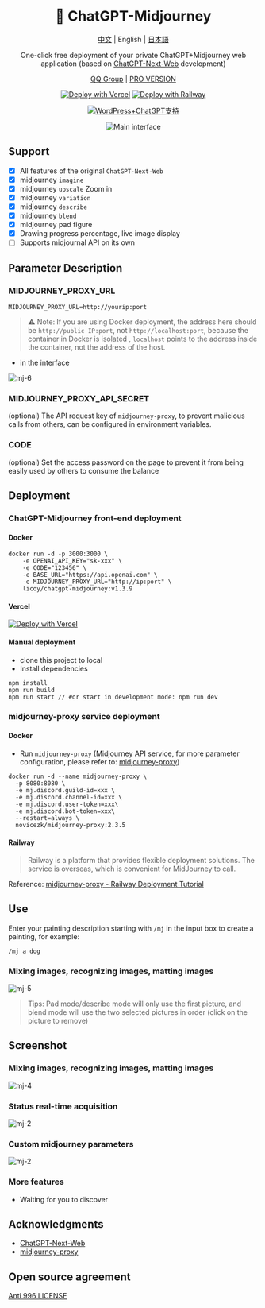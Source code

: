 <div align="center">

<h1 align="center">🍭 ChatGPT-Midjourney</h1>

[中文](./README.md) | English | [日本語](./README_JA.md)

One-click free deployment of your private ChatGPT+Midjourney web application (based on [ChatGPT-Next-Web](https://github.com/Yidadaa/ChatGPT-Next-Web) development)

[QQ Group](https://github.com/Licoy/ChatGPT-Midjourney/issues/30) | [PRO VERSION](https://github.com/Licoy/ChatGPT-Midjourney-Pro)

[![Deploy with Vercel](https://img.shields.io/badge/Vercel-Deploy-00CCCC.svg?logo=vercel)](https://vercel.com/new/clone?repository-url=https%3A%2F%2Fgithub.com%2FLicoy%2FChatGPT-Midjourney&env=OPENAI_API_KEY&env=MIDJOURNEY_PROXY_URL&env=CODE&project-name=chatgpt-midjourney&repository-name=ChatGPT-Midjourney)
[![Deploy with Railway](https://img.shields.io/badge/MidjourneyProxy-RailwayDeploy-009900.svg?logo=railway)](https://github.com/novicezk/midjourney-proxy/blob/main/docs/railway-start.md)

[![WordPress+ChatGPT支持](https://img.shields.io/badge/WordPress-AIGC%20Deploy-red.svg?logo=wordpress&logoColor=red)](https://github.com/Licoy/wordpress-theme-puock)

![Main interface](./docs/images/cover.png)

</div>

## Support
- [x] All features of the original `ChatGPT-Next-Web`
- [x] midjourney `imagine`
- [x] midjourney `upscale` Zoom in
- [x] midjourney `variation`
- [x] midjourney `describe`
- [x] midjourney `blend`
- [x] midjourney pad figure
- [x] Drawing progress percentage, live image display
- [ ] Supports midjournal API on its own

## Parameter Description
### MIDJOURNEY_PROXY_URL
```shell
MIDJOURNEY_PROXY_URL=http://yourip:port
```
> ⚠️ Note: If you are using Docker deployment, the address here should be `http://public IP:port`, not `http://localhost:port`, because the container in Docker is isolated , `localhost` points to the address inside the container, not the address of the host.
- in the interface

![mj-6](./docs/images/mj-6.png)

### MIDJOURNEY_PROXY_API_SECRET
(optional) The API request key of `midjourney-proxy`, to prevent malicious calls from others, can be configured in environment variables.

### CODE
(optional) Set the access password on the page to prevent it from being easily used by others to consume the balance

## Deployment
### ChatGPT-Midjourney front-end deployment
#### Docker
```shell
docker run -d -p 3000:3000 \
    -e OPENAI_API_KEY="sk-xxx" \
    -e CODE="123456" \
    -e BASE_URL="https://api.openai.com" \
    -e MIDJOURNEY_PROXY_URL="http://ip:port" \
    licoy/chatgpt-midjourney:v1.3.9
```
#### Vercel
[![Deploy with Vercel](https://vercel.com/button)](https://vercel.com/new/clone?repository-url=https%3A%2F%2Fgithub.com%2FLicoy%2FChatGPT-Midjourney&env=OPENAI_API_KEY&env=MIDJOURNEY_PROXY_URL&env=CODE&project-name=chatgpt-midjourney&repository-name=ChatGPT-Midjourney)
#### Manual deployment
- clone this project to local
- Install dependencies
```shell
npm install
npm run build
npm run start // #or start in development mode: npm run dev
```
### midjourney-proxy service deployment
#### Docker
- Run `midjourney-proxy` (Midjourney API service, for more parameter configuration, please refer to: [midjourney-proxy](https://github.com/novicezk/midjourney-proxy))
```shell
docker run -d --name midjourney-proxy \
  -p 8080:8080 \
  -e mj.discord.guild-id=xxx \
  -e mj.discord.channel-id=xxx \
  -e mj.discord.user-token=xxx\
  -e mj.discord.bot-token=xxx\
  --restart=always \
  novicezk/midjourney-proxy:2.3.5
```
#### Railway
> Railway is a platform that provides flexible deployment solutions. The service is overseas, which is convenient for MidJourney to call.

Reference: [midjourney-proxy - Railway Deployment Tutorial](https://github.com/novicezk/midjourney-proxy/blob/main/docs/railway-start.md)


## Use
Enter your painting description starting with `/mj` in the input box to create a painting, for example:
```
/mj a dog
```
### Mixing images, recognizing images, matting images
![mj-5](./docs/images/mj-5.png)
> Tips: Pad mode/describe mode will only use the first picture, and blend mode will use the two selected pictures in order (click on the picture to remove)

## Screenshot
### Mixing images, recognizing images, matting images
![mj-4](./docs/images/mj-4.png)
### Status real-time acquisition
![mj-2](./docs/images/mj-1.png)
### Custom midjourney parameters
![mj-2](./docs/images/mj-2.png)
### More features
- Waiting for you to discover

## Acknowledgments
- [ChatGPT-Next-Web](https://github.com/Yidadaa/ChatGPT-Next-Web)
- [midjourney-proxy](https://github.com/novicezk/midjourney-proxy)

## Open source agreement
[Anti 996 LICENSE](./LICENSE)

